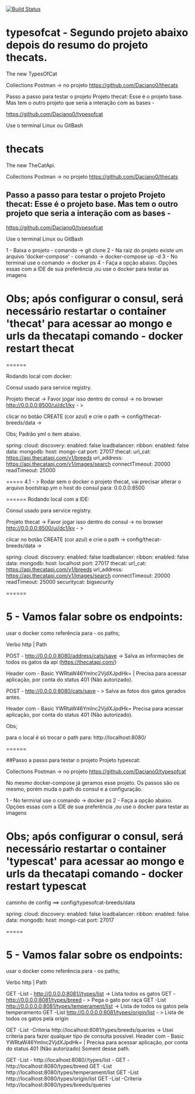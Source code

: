 [![Build Status](https://travis-ci.com/Daciano0/test.svg?branch=master)](https://travis-ci.com/Daciano0/test)

# typesofcat -  Segundo projeto abaixo depois do resumo do projeto thecats.
The new  TypesOfCat

Collections Postman -> no projeto  https://github.com/Daciano0/thecats

Passo a passo para testar o projeto Projeto thecat: Esse é o projeto base. Mas tem o outro projeto que seria a interação com as bases - 

https://github.com/Daciano0/typesofcat

Use o terminal Linux ou GitBash

# thecats
The new TheCatApi.

Collections Postman -> no projeto  https://github.com/Daciano0/thecats

## Passo a passo para testar o projeto Projeto thecat: Esse é o projeto base. Mas tem o outro projeto que seria a interação com as bases - 

https://github.com/Daciano0/typesofcat

Use o terminal Linux ou GitBash

 1 - Baixa o projeto - comando -> git clone <clone> 
 2 - Na raiz do projeto existe um arquivo 'docker-compose' - comando -> docker-compose up -d 
 3 - No terminal use o comando -> docker ps 
 4 - Faça a opção abaixo. Opções essas com a IDE de sua preferência ,ou use o docker para testar as imagens
# Obs; após configurar o consul, será necessário restartar o container 'thecat' para acessar ao mongo e urls da thecatapi comando  - docker restart thecat

======

Rodando local com docker:

Consul usado para service registry.

Projeto thecat -> Favor jogar isso dentro do consul -> no browser http://0.0.0.0:8500/ui/dc1/kv - >

clicar no botão CREATE (cor azul) e crie o path -> config/thecat-breeds/data  -> 

Obs; Padrão yml o item abaixo.

spring:
  cloud:
    discovery:
      enabled: false
    loadbalancer:
      ribbon:
        enabled: false
  data:
    mongodb:
      host: mongo-cat
      port: 27017
thecat:
  url_cat: https://api.thecatapi.com/v1/breeds
  url_address: https://api.thecatapi.com/v1/images/search 
  connectTimeout: 20000
  readTimeout: 25000

 
===== 
 4.1 - > Rodar sem o docker o projeto thecat, vai precisar alterar o arquivo bootstrap.ym  o host do consul para: 0.0.0.0:8500  


======
Rodando local com a IDE:

Consul usado para service registry.

Projeto thecat -> Favor jogar isso dentro do consul -> no browser http://0.0.0.0:8500/ui/dc1/kv - >

clicar no botão CREATE (cor azul) e crie o path -> config/thecat-breeds/data  -> 


spring:
  cloud:
    discovery:
      enabled: false
    loadbalancer:
      ribbon:
        enabled: false
  data:
    mongodb:
      host: localhost
      port: 27017
thecat:
  url_cat: https://api.thecatapi.com/v1/breeds
  url_address: https://api.thecatapi.com/v1/images/search 
  connectTimeout: 20000
  readTimeout: 25000
  securitycat: bigsecurity
  
======


# 5 - Vamos falar sobre os endpoints:

usar o docker como referência para - os paths;

Verbo http | Path

POST - http://0.0.0.0:8080/address/cats/save  -> Salva as informações de todos os gatos da api (https://thecatapi.com/)

Header com - Basic YWRtaW46Ymlnc2VjdXJpdHk=    | Precisa para acessar aplicação, por conta do status 401 (Não autorizado).

POST - http://0.0.0.0:8080/cats/save - > Salva as fotos dos gatos gerados antes.

Header com - Basic YWRtaW46Ymlnc2VjdXJpdHk=    Precisa para acessar aplicação, por conta do status 401 (Não autorizado).

Obs;

para o local é só trocar o path para:  http://localhost:8080/

 ======
 
 ##Passo a passo para testar o projeto Projeto typescat:
 
 Collections Postman -> no projeto https://github.com/Daciano0/typesofcat
 
 No mesmo docker-compose já geramos esse projeto. Os passos são os mesmo, porém muda o path do consul e a configuração.

 1 - No terminal use o comando -> docker ps 
 2 - Faça a opção abaixo. Opções essas com a IDE de sua preferência ,ou use o docker para testar as imagens
# Obs; após configurar o consul, será necessário restartar o container 'typescat' para acessar ao mongo e urls da thecatapi comando  - docker restart typescat


caminho de config ==> config/typesofcat-breeds/data
 
 
spring:
  cloud:
    discovery:
      enabled: false
    loadbalancer:
      ribbon:
        enabled: false
  data:
    mongodb:
      host: mongo-cat
      port: 27017

=====

# 5 - Vamos falar sobre os endpoints:

usar o docker como referência para - os paths;

Verbo http | Path

GET -List - http://0.0.0.0:8081//types/list  -> Lista todos os gatos
GET - http://0.0.0.0:8081/types/breed - >  Pega o gato por raça
GET -List http://0.0.0.0.0:8081/types/temperament/list   -> Lista de todos os gatos pela temperamento
GET -List http://0.0.0.0.0:8081/types/origin/list   - > Lista de todos os gatos pela origin

GET -List -Criteria http://localhost:8081/types/breeds/queries ->  Usei criteria para fazer qualquer tipo de consulta possível. Header com - Basic YWRtaW46Ymlnc2VjdXJpdHk=    | Precisa para acessar aplicação, por conta do status 401 (Não autorizado) Soment desse path.

GET -List - http://localhost:8080//types/list  -
GET - http://localhost:8080/types/breed
GET -List http://localhost:8080/types/temperament/list
GET -List http://localhost:8080/types/origin/list
GET -List -Criteria http://localhost:8080/types/breeds/queries
